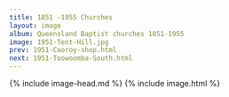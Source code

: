 ```yaml
---
title: 1851 -1955 Churches
layout: image
album: Queensland Baptist churches 1851-1955
image: 1951-Tent-Hill.jpg
prev: 1951-Cooroy-shop.html
next: 1951-Toowoomba-South.html
---
```

 {% include image-head.md %}
{% include image.html %}